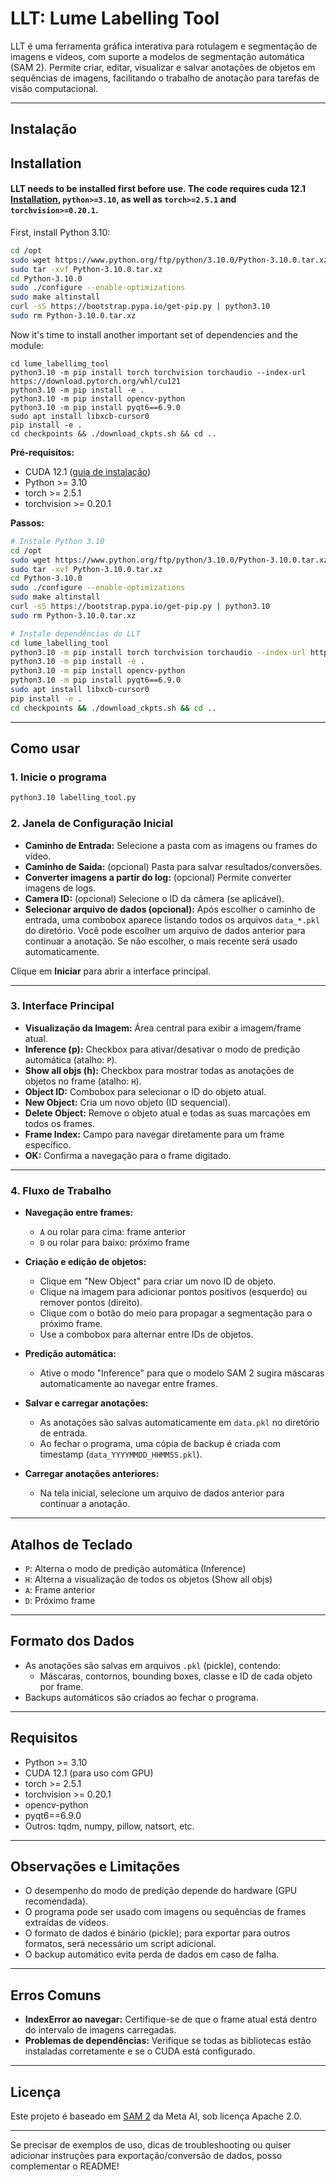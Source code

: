 # LLT: Lume Labelling Tool

LLT é uma ferramenta gráfica interativa para rotulagem e segmentação de imagens e vídeos, com suporte a modelos de segmentação automática (SAM 2). Permite criar, editar, visualizar e salvar anotações de objetos em sequências de imagens, facilitando o trabalho de anotação para tarefas de visão computacional.

---

## Instalação

## Installation

#### LLT needs to be installed first before use. The code requires cuda 12.1 [Installation](https://github.com/LumeRobotics/docs/blob/main/Installations/instaling_CUDA_12.1.md), `python>=3.10`, as well as `torch>=2.5.1` and `torchvision>=0.20.1`. 

First, install Python 3.10:

```bash
cd /opt
sudo wget https://www.python.org/ftp/python/3.10.0/Python-3.10.0.tar.xz
sudo tar -xvf Python-3.10.0.tar.xz
cd Python-3.10.0
sudo ./configure --enable-optimizations
sudo make altinstall
curl -sS https://bootstrap.pypa.io/get-pip.py | python3.10
sudo rm Python-3.10.0.tar.xz
```

Now it's time to install another important set of dependencies and the module:

```
cd lume_labellimg_tool
python3.10 -m pip install torch torchvision torchaudio --index-url https://download.pytorch.org/whl/cu121
python3.10 -m pip install -e .
python3.10 -m pip install opencv-python
python3.10 -m pip install pyqt6==6.9.0
sudo apt install libxcb-cursor0
pip install -e .
cd checkpoints && ./download_ckpts.sh && cd ..

```


**Pré-requisitos:**
- CUDA 12.1 ([guia de instalação](https://github.com/LumeRobotics/docs/blob/main/Installations/instaling_CUDA_12.1.md))
- Python >= 3.10
- torch >= 2.5.1
- torchvision >= 0.20.1

**Passos:**

```bash
# Instale Python 3.10
cd /opt
sudo wget https://www.python.org/ftp/python/3.10.0/Python-3.10.0.tar.xz
sudo tar -xvf Python-3.10.0.tar.xz
cd Python-3.10.0
sudo ./configure --enable-optimizations
sudo make altinstall
curl -sS https://bootstrap.pypa.io/get-pip.py | python3.10
sudo rm Python-3.10.0.tar.xz

# Instale dependências do LLT
cd lume_labelling_tool
python3.10 -m pip install torch torchvision torchaudio --index-url https://download.pytorch.org/whl/cu121
python3.10 -m pip install -e .
python3.10 -m pip install opencv-python
python3.10 -m pip install pyqt6==6.9.0
sudo apt install libxcb-cursor0
pip install -e .
cd checkpoints && ./download_ckpts.sh && cd ..
```

---

## Como usar

### 1. Inicie o programa

```bash
python3.10 labelling_tool.py
```

### 2. Janela de Configuração Inicial

- **Caminho de Entrada:** Selecione a pasta com as imagens ou frames do vídeo.
- **Caminho de Saída:** (opcional) Pasta para salvar resultados/conversões.
- **Converter imagens a partir do log:** (opcional) Permite converter imagens de logs.
- **Camera ID:** (opcional) Selecione o ID da câmera (se aplicável).
- **Selecionar arquivo de dados (opcional):** Após escolher o caminho de entrada, uma combobox aparece listando todos os arquivos `data_*.pkl` do diretório. Você pode escolher um arquivo de dados anterior para continuar a anotação. Se não escolher, o mais recente será usado automaticamente.

Clique em **Iniciar** para abrir a interface principal.

---

### 3. Interface Principal

- **Visualização da Imagem:** Área central para exibir a imagem/frame atual.
- **Inference (p):** Checkbox para ativar/desativar o modo de predição automática (atalho: `P`).
- **Show all objs (h):** Checkbox para mostrar todas as anotações de objetos no frame (atalho: `H`).
- **Object ID:** Combobox para selecionar o ID do objeto atual.
- **New Object:** Cria um novo objeto (ID sequencial).
- **Delete Object:** Remove o objeto atual e todas as suas marcações em todos os frames.
- **Frame Index:** Campo para navegar diretamente para um frame específico.
- **OK:** Confirma a navegação para o frame digitado.

---

### 4. Fluxo de Trabalho

- **Navegação entre frames:**  
  - `A` ou rolar para cima: frame anterior  
  - `D` ou rolar para baixo: próximo frame

- **Criação e edição de objetos:**  
  - Clique em "New Object" para criar um novo ID de objeto.
  - Clique na imagem para adicionar pontos positivos (esquerdo) ou remover pontos (direito).
  - Clique com o botão do meio para propagar a segmentação para o próximo frame.
  - Use a combobox para alternar entre IDs de objetos.

- **Predição automática:**  
  - Ative o modo "Inference" para que o modelo SAM 2 sugira máscaras automaticamente ao navegar entre frames.

- **Salvar e carregar anotações:**  
  - As anotações são salvas automaticamente em `data.pkl` no diretório de entrada.
  - Ao fechar o programa, uma cópia de backup é criada com timestamp (`data_YYYYMMDD_HHMMSS.pkl`).

- **Carregar anotações anteriores:**  
  - Na tela inicial, selecione um arquivo de dados anterior para continuar a anotação.

---

## Atalhos de Teclado

- `P`: Alterna o modo de predição automática (Inference)
- `H`: Alterna a visualização de todos os objetos (Show all objs)
- `A`: Frame anterior
- `D`: Próximo frame

---

## Formato dos Dados

- As anotações são salvas em arquivos `.pkl` (pickle), contendo:
  - Máscaras, contornos, bounding boxes, classe e ID de cada objeto por frame.
- Backups automáticos são criados ao fechar o programa.

---

## Requisitos

- Python >= 3.10
- CUDA 12.1 (para uso com GPU)
- torch >= 2.5.1
- torchvision >= 0.20.1
- opencv-python
- pyqt6==6.9.0
- Outros: tqdm, numpy, pillow, natsort, etc.

---

## Observações e Limitações

- O desempenho do modo de predição depende do hardware (GPU recomendada).
- O programa pode ser usado com imagens ou sequências de frames extraídas de vídeos.
- O formato de dados é binário (pickle); para exportar para outros formatos, será necessário um script adicional.
- O backup automático evita perda de dados em caso de falha.

---

## Erros Comuns

- **IndexError ao navegar:** Certifique-se de que o frame atual está dentro do intervalo de imagens carregadas.
- **Problemas de dependências:** Verifique se todas as bibliotecas estão instaladas corretamente e se o CUDA está configurado.

---

## Licença

Este projeto é baseado em [SAM 2](https://github.com/facebookresearch/sam2) da Meta AI, sob licença Apache 2.0.

---

Se precisar de exemplos de uso, dicas de troubleshooting ou quiser adicionar instruções para exportação/conversão de dados, posso complementar o README!
